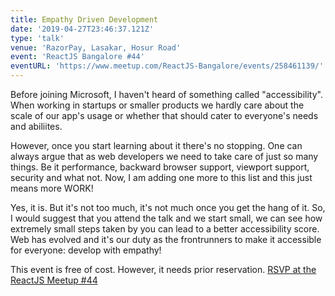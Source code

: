 ```yaml
---
title: Empathy Driven Development
date: '2019-04-27T23:46:37.121Z'
type: 'talk'
venue: 'RazorPay, Lasakar, Hosur Road'
event: 'ReactJS Bangalore #44'
eventURL: 'https://www.meetup.com/ReactJS-Bangalore/events/258461139/'
---
```


Before joining Microsoft, I haven't heard of something called "accessibility". When working in startups or smaller products we hardly care about the scale of our app's usage or whether that should cater to everyone's needs and abiliites.

However, once you start learning about it there's no stopping. One can always argue that as web developers we need to take care of just so many things. Be it performance, backward browser support, viewport support, security and what not. Now, I am adding one more to this list and this just means more WORK!

Yes, it is. But it's not too much, it's not much once you get the hang of it. So, I would suggest that you attend the talk and we start small, we can see how extremely small steps taken by you can lead to a better accessibility score. Web has evolved and it's our duty as the frontrunners to make it accessible for everyone: develop with empathy!

This event is free of cost. However, it needs prior reservation. [RSVP at the ReactJS Meetup #44]('https://www.meetup.com/ReactJS-Bangalore/events/258461139/')
